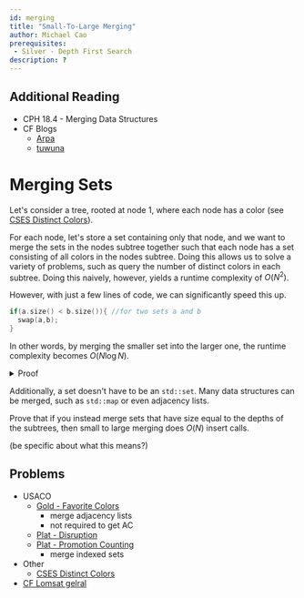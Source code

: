```yaml
---
id: merging
title: "Small-To-Large Merging"
author: Michael Cao
prerequisites: 
 - Silver - Depth First Search
description: ?
---
```


## Additional Reading

  - CPH 18.4 - Merging Data Structures
  - CF Blogs
    - [Arpa](https://codeforces.com/blog/entry/44351)
    - [tuwuna](https://codeforces.com/blog/entry/67696)

# Merging Sets

Let's consider a tree, rooted at node $1$, where each node has a color (see [CSES Distinct Colors](https://cses.fi/problemset/task/1139)). 

For each node, let's store a set containing only that node, and we want to merge the sets in the nodes subtree together such that each node has a set consisting of all colors in the nodes subtree. Doing this allows us to solve a variety of problems, such as query the number of distinct colors in each subtree. Doing this naively, however, yields a runtime complexity of $O(N^2)$. 

However, with just a few lines of code, we can significantly speed this up.
```cpp
if(a.size() < b.size()){ //for two sets a and b
  swap(a,b);
}
```  
In other words, by merging the smaller set into the larger one, the runtime complexity becomes $O(N\log N).$

<details>
<summary> Proof </summary>

When merging two sets, you move from the smaller set to the larger set. If the size of the smaller set is $X$, then the size of the resulting set is at least $2X$. Thus, an element that has been moved $Y$ times will be in a set of size $2^Y$, and since the maximum size of a set is $N$ (the root), each element will be moved at most $O(\log N$) times leading to a total complexity of $O(N\log N)$.
</details>

Additionally, a set doesn't have to be an `std::set`. Many data structures can be merged, such as `std::map` or even adjacency lists. 

<info-block title="Challenge">

Prove that if you instead merge sets that have size equal to the depths of the subtrees, then small to large merging does $O(N)$ insert calls.

(be specific about what this means?)

</info-block>

## Problems

  - USACO
    - [Gold - Favorite Colors](http://www.usaco.org/index.php?page=viewproblem2&cpid=1042)
      - merge adjacency lists
      - not required to get AC
    - [Plat - Disruption](http://www.usaco.org/index.php?page=viewproblem2&cpid=842)
    - [Plat - Promotion Counting](http://www.usaco.org/index.php?page=viewproblem2&cpid=696)
      - merge indexed sets
  - Other
    - [CSES Distinct Colors](https://cses.fi/problemset/task/1139)
   - [CF Lomsat gelral](https://codeforces.com/contest/600/problem/E)
